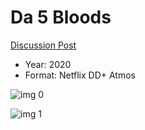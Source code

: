 # Da 5 Bloods

[Discussion Post](https://www.avsforum.com/threads/bass-eq-for-filtered-movies.2995212/post-59807592)

* Year: 2020
* Format: Netflix DD+ Atmos

![img 0](https://i.imgur.com/04e4yq8.jpg)

![img 1](https://i.imgur.com/fFxyyFk.png)

